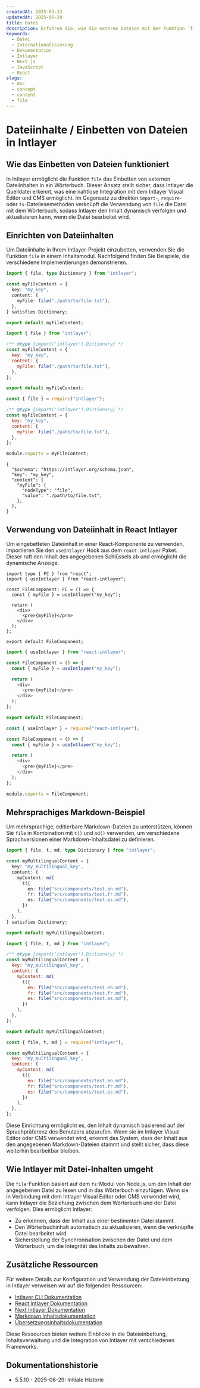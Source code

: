 ```yaml
---
createdAt: 2025-03-13
updatedAt: 2025-06-29
title: Datei
description: Erfahren Sie, wie Sie externe Dateien mit der Funktion `file` in Ihr Inhaltsverzeichnis einbetten. Diese Dokumentation erklärt, wie Intlayer Dateien dynamisch verknüpft und verwaltet.
keywords:
  - Datei
  - Internationalisierung
  - Dokumentation
  - Intlayer
  - Next.js
  - JavaScript
  - React
slugs:
  - doc
  - concept
  - content
  - file
---
```


# Dateiinhalte / Einbetten von Dateien in Intlayer

## Wie das Einbetten von Dateien funktioniert

In Intlayer ermöglicht die Funktion `file` das Einbetten von externen Dateiinhalten in ein Wörterbuch. Dieser Ansatz stellt sicher, dass Intlayer die Quelldatei erkennt, was eine nahtlose Integration mit dem Intlayer Visual Editor und CMS ermöglicht. Im Gegensatz zu direkten `import`-, `require`- oder `fs`-Dateilesemethoden verknüpft die Verwendung von `file` die Datei mit dem Wörterbuch, sodass Intlayer den Inhalt dynamisch verfolgen und aktualisieren kann, wenn die Datei bearbeitet wird.

## Einrichten von Dateiinhalten

Um Dateiinhalte in Ihrem Intlayer-Projekt einzubetten, verwenden Sie die Funktion `file` in einem Inhaltsmodul. Nachfolgend finden Sie Beispiele, die verschiedene Implementierungen demonstrieren.

```typescript fileName="**/*.content.ts" contentDeclarationFormat="typescript"
import { file, type Dictionary } from "intlayer";

const myFileContent = {
  key: "my_key",
  content: {
    myFile: file("./path/to/file.txt"),
  },
} satisfies Dictionary;

export default myFileContent;
```

```javascript fileName="**/*.content.mjs" contentDeclarationFormat="esm"
import { file } from "intlayer";

/** @type {import('intlayer').Dictionary} */
const myFileContent = {
  key: "my_key",
  content: {
    myFile: file("./path/to/file.txt"),
  },
};

export default myFileContent;
```

```javascript fileName="**/*.content.cjs" contentDeclarationFormat="commonjs"
const { file } = require("intlayer");

/** @type {import('intlayer').Dictionary} */
const myFileContent = {
  key: "my_key",
  content: {
    myFile: file("./path/to/file.txt"),
  },
};

module.exports = myFileContent;
```

```json5 fileName="**/*.content.json" contentDeclarationFormat="json"
{
  "$schema": "https://intlayer.org/schema.json",
  "key": "my_key",
  "content": {
    "myFile": {
      "nodeType": "file",
      "value": "./path/to/file.txt",
    },
  },
}
```

## Verwendung von Dateiinhalt in React Intlayer

Um eingebetteten Dateiinhalt in einer React-Komponente zu verwenden, importieren Sie den `useIntlayer` Hook aus dem `react-intlayer` Paket. Dieser ruft den Inhalt des angegebenen Schlüssels ab und ermöglicht die dynamische Anzeige.

```tsx fileName="**/*.tsx" codeFormat="typescript"
import type { FC } from "react";
import { useIntlayer } from "react-intlayer";

const FileComponent: FC = () => {
  const { myFile } = useIntlayer("my_key");

  return (
    <div>
      <pre>{myFile}</pre>
    </div>
  );
};

export default FileComponent;
```

```javascript fileName="**/*.mjx" codeFormat="esm"
import { useIntlayer } from "react-intlayer";

const FileComponent = () => {
  const { myFile } = useIntlayer("my_key");

  return (
    <div>
      <pre>{myFile}</pre>
    </div>
  );
};

export default FileComponent;
```

```javascript fileName="**/*.cjs" codeFormat="commonjs"
const { useIntlayer } = require("react-intlayer");

const FileComponent = () => {
  const { myFile } = useIntlayer("my_key");

  return (
    <div>
      <pre>{myFile}</pre>
    </div>
  );
};

module.exports = FileComponent;
```

## Mehrsprachiges Markdown-Beispiel

Um mehrsprachige, editierbare Markdown-Dateien zu unterstützen, können Sie `file` in Kombination mit `t()` und `md()` verwenden, um verschiedene Sprachversionen einer Markdown-Inhaltsdatei zu definieren.

```typescript fileName="**/*.content.ts" contentDeclarationFormat="typescript"
import { file, t, md, type Dictionary } from "intlayer";

const myMultilingualContent = {
  key: "my_multilingual_key",
  content: {
    myContent: md(
      t({
        en: file("src/components/test.en.md"),
        fr: file("src/components/test.fr.md"),
        es: file("src/components/test.es.md"),
      })
    ),
  },
} satisfies Dictionary;

export default myMultilingualContent;
```

```javascript fileName="**/*.content.mjs" contentDeclarationFormat="esm"
import { file, t, md } from "intlayer";

/** @type {import('intlayer').Dictionary} */
const myMultilingualContent = {
  key: "my_multilingual_key",
  content: {
    myContent: md(
      t({
        en: file("src/components/test.en.md"),
        fr: file("src/components/test.fr.md"),
        es: file("src/components/test.es.md"),
      })
    ),
  },
};

export default myMultilingualContent;
```

```javascript fileName="**/*.content.cjs" contentDeclarationFormat="commonjs"
const { file, t, md } = require("intlayer");

const myMultilingualContent = {
  key: "my_multilingual_key",
  content: {
    myContent: md(
      t({
        en: file("src/components/test.en.md"),
        fr: file("src/components/test.fr.md"),
        es: file("src/components/test.es.md"),
      })
    ),
  },
};
```

Diese Einrichtung ermöglicht es, den Inhalt dynamisch basierend auf der Sprachpräferenz des Benutzers abzurufen. Wenn sie im Intlayer Visual Editor oder CMS verwendet wird, erkennt das System, dass der Inhalt aus den angegebenen Markdown-Dateien stammt und stellt sicher, dass diese weiterhin bearbeitbar bleiben.

## Wie Intlayer mit Datei-Inhalten umgeht

Die `file`-Funktion basiert auf dem `fs`-Modul von Node.js, um den Inhalt der angegebenen Datei zu lesen und in das Wörterbuch einzufügen. Wenn sie in Verbindung mit dem Intlayer Visual Editor oder CMS verwendet wird, kann Intlayer die Beziehung zwischen dem Wörterbuch und der Datei verfolgen. Dies ermöglicht Intlayer:

- Zu erkennen, dass der Inhalt aus einer bestimmten Datei stammt.
- Den Wörterbuchinhalt automatisch zu aktualisieren, wenn die verknüpfte Datei bearbeitet wird.
- Sicherstellung der Synchronisation zwischen der Datei und dem Wörterbuch, um die Integrität des Inhalts zu bewahren.

## Zusätzliche Ressourcen

Für weitere Details zur Konfiguration und Verwendung der Dateieinbettung in Intlayer verweisen wir auf die folgenden Ressourcen:

- [Intlayer CLI Dokumentation](https://github.com/aymericzip/intlayer/blob/main/docs/docs/de/intlayer_cli.md)
- [React Intlayer Dokumentation](https://github.com/aymericzip/intlayer/blob/main/docs/docs/de/intlayer_with_create_react_app.md)
- [Next Intlayer Dokumentation](https://github.com/aymericzip/intlayer/blob/main/docs/docs/de/intlayer_with_nextjs_15.md)
- [Markdown Inhaltsdokumentation](https://github.com/aymericzip/intlayer/blob/main/docs/docs/de/dictionary/markdown.md)
- [Übersetzungsinhaltsdokumentation](https://github.com/aymericzip/intlayer/blob/main/docs/docs/de/dictionary/translation.md)

Diese Ressourcen bieten weitere Einblicke in die Dateieinbettung, Inhaltsverwaltung und die Integration von Intlayer mit verschiedenen Frameworks.

## Dokumentationshistorie

- 5.5.10 - 2025-06-29: Initiale Historie
